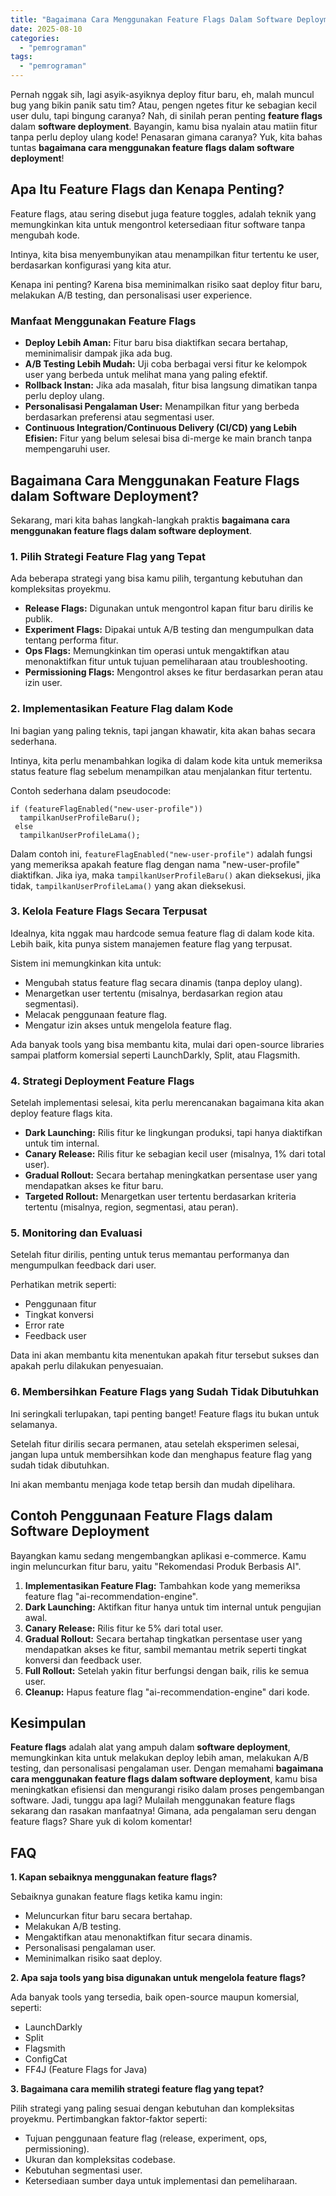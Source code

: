 ```yaml
---
title: "Bagaimana Cara Menggunakan Feature Flags Dalam Software Deployment?"
date: 2025-08-10
categories: 
  - "pemrograman"
tags: 
  - "pemrograman"
---
```


Pernah nggak sih, lagi asyik-asyiknya deploy fitur baru, eh, malah muncul bug yang bikin panik satu tim? Atau, pengen ngetes fitur ke sebagian kecil user dulu, tapi bingung caranya? Nah, di sinilah peran penting **feature flags** dalam **software deployment**. Bayangin, kamu bisa nyalain atau matiin fitur tanpa perlu deploy ulang kode! Penasaran gimana caranya? Yuk, kita bahas tuntas **bagaimana cara menggunakan feature flags dalam software deployment**!

## Apa Itu Feature Flags dan Kenapa Penting?

Feature flags, atau sering disebut juga feature toggles, adalah teknik yang memungkinkan kita untuk mengontrol ketersediaan fitur software tanpa mengubah kode.

Intinya, kita bisa menyembunyikan atau menampilkan fitur tertentu ke user, berdasarkan konfigurasi yang kita atur.

Kenapa ini penting? Karena bisa meminimalkan risiko saat deploy fitur baru, melakukan A/B testing, dan personalisasi user experience.

### Manfaat Menggunakan Feature Flags

- **Deploy Lebih Aman:** Fitur baru bisa diaktifkan secara bertahap, meminimalisir dampak jika ada bug.
- **A/B Testing Lebih Mudah:** Uji coba berbagai versi fitur ke kelompok user yang berbeda untuk melihat mana yang paling efektif.
- **Rollback Instan:** Jika ada masalah, fitur bisa langsung dimatikan tanpa perlu deploy ulang.
- **Personalisasi Pengalaman User:** Menampilkan fitur yang berbeda berdasarkan preferensi atau segmentasi user.
- **Continuous Integration/Continuous Delivery (CI/CD) yang Lebih Efisien:** Fitur yang belum selesai bisa di-merge ke main branch tanpa mempengaruhi user.

## Bagaimana Cara Menggunakan Feature Flags dalam Software Deployment?

Sekarang, mari kita bahas langkah-langkah praktis **bagaimana cara menggunakan feature flags dalam software deployment**.

### 1\. Pilih Strategi Feature Flag yang Tepat

Ada beberapa strategi yang bisa kamu pilih, tergantung kebutuhan dan kompleksitas proyekmu.

- **Release Flags:** Digunakan untuk mengontrol kapan fitur baru dirilis ke publik.
- **Experiment Flags:** Dipakai untuk A/B testing dan mengumpulkan data tentang performa fitur.
- **Ops Flags:** Memungkinkan tim operasi untuk mengaktifkan atau menonaktifkan fitur untuk tujuan pemeliharaan atau troubleshooting.
- **Permissioning Flags:** Mengontrol akses ke fitur berdasarkan peran atau izin user.

### 2\. Implementasikan Feature Flag dalam Kode

Ini bagian yang paling teknis, tapi jangan khawatir, kita akan bahas secara sederhana.

Intinya, kita perlu menambahkan logika di dalam kode kita untuk memeriksa status feature flag sebelum menampilkan atau menjalankan fitur tertentu.

Contoh sederhana dalam pseudocode:

```
if (featureFlagEnabled("new-user-profile")) 
  tampilkanUserProfileBaru();
 else 
  tampilkanUserProfileLama();
```

Dalam contoh ini, `featureFlagEnabled("new-user-profile")` adalah fungsi yang memeriksa apakah feature flag dengan nama "new-user-profile" diaktifkan. Jika iya, maka `tampilkanUserProfileBaru()` akan dieksekusi, jika tidak, `tampilkanUserProfileLama()` yang akan dieksekusi.

### 3\. Kelola Feature Flags Secara Terpusat

Idealnya, kita nggak mau hardcode semua feature flag di dalam kode kita. Lebih baik, kita punya sistem manajemen feature flag yang terpusat.

Sistem ini memungkinkan kita untuk:

- Mengubah status feature flag secara dinamis (tanpa deploy ulang).
- Menargetkan user tertentu (misalnya, berdasarkan region atau segmentasi).
- Melacak penggunaan feature flag.
- Mengatur izin akses untuk mengelola feature flag.

Ada banyak tools yang bisa membantu kita, mulai dari open-source libraries sampai platform komersial seperti LaunchDarkly, Split, atau Flagsmith.

### 4\. Strategi Deployment Feature Flags

Setelah implementasi selesai, kita perlu merencanakan bagaimana kita akan deploy feature flags kita.

- **Dark Launching:** Rilis fitur ke lingkungan produksi, tapi hanya diaktifkan untuk tim internal.
- **Canary Release:** Rilis fitur ke sebagian kecil user (misalnya, 1% dari total user).
- **Gradual Rollout:** Secara bertahap meningkatkan persentase user yang mendapatkan akses ke fitur baru.
- **Targeted Rollout:** Menargetkan user tertentu berdasarkan kriteria tertentu (misalnya, region, segmentasi, atau peran).

### 5\. Monitoring dan Evaluasi

Setelah fitur dirilis, penting untuk terus memantau performanya dan mengumpulkan feedback dari user.

Perhatikan metrik seperti:

- Penggunaan fitur
- Tingkat konversi
- Error rate
- Feedback user

Data ini akan membantu kita menentukan apakah fitur tersebut sukses dan apakah perlu dilakukan penyesuaian.

### 6\. Membersihkan Feature Flags yang Sudah Tidak Dibutuhkan

Ini seringkali terlupakan, tapi penting banget! Feature flags itu bukan untuk selamanya.

Setelah fitur dirilis secara permanen, atau setelah eksperimen selesai, jangan lupa untuk membersihkan kode dan menghapus feature flag yang sudah tidak dibutuhkan.

Ini akan membantu menjaga kode tetap bersih dan mudah dipelihara.

## Contoh Penggunaan Feature Flags dalam Software Deployment

Bayangkan kamu sedang mengembangkan aplikasi e-commerce. Kamu ingin meluncurkan fitur baru, yaitu "Rekomendasi Produk Berbasis AI".

1. **Implementasikan Feature Flag:** Tambahkan kode yang memeriksa feature flag "ai-recommendation-engine".
2. **Dark Launching:** Aktifkan fitur hanya untuk tim internal untuk pengujian awal.
3. **Canary Release:** Rilis fitur ke 5% dari total user.
4. **Gradual Rollout:** Secara bertahap tingkatkan persentase user yang mendapatkan akses ke fitur, sambil memantau metrik seperti tingkat konversi dan feedback user.
5. **Full Rollout:** Setelah yakin fitur berfungsi dengan baik, rilis ke semua user.
6. **Cleanup:** Hapus feature flag "ai-recommendation-engine" dari kode.

## Kesimpulan

**Feature flags** adalah alat yang ampuh dalam **software deployment**, memungkinkan kita untuk melakukan deploy lebih aman, melakukan A/B testing, dan personalisasi pengalaman user. Dengan memahami **bagaimana cara menggunakan feature flags dalam software deployment**, kamu bisa meningkatkan efisiensi dan mengurangi risiko dalam proses pengembangan software. Jadi, tunggu apa lagi? Mulailah menggunakan feature flags sekarang dan rasakan manfaatnya! Gimana, ada pengalaman seru dengan feature flags? Share yuk di kolom komentar!

## FAQ

**1\. Kapan sebaiknya menggunakan feature flags?**

Sebaiknya gunakan feature flags ketika kamu ingin:

- Meluncurkan fitur baru secara bertahap.
- Melakukan A/B testing.
- Mengaktifkan atau menonaktifkan fitur secara dinamis.
- Personalisasi pengalaman user.
- Meminimalkan risiko saat deploy.

**2\. Apa saja tools yang bisa digunakan untuk mengelola feature flags?**

Ada banyak tools yang tersedia, baik open-source maupun komersial, seperti:

- LaunchDarkly
- Split
- Flagsmith
- ConfigCat
- FF4J (Feature Flags for Java)

**3\. Bagaimana cara memilih strategi feature flag yang tepat?**

Pilih strategi yang paling sesuai dengan kebutuhan dan kompleksitas proyekmu. Pertimbangkan faktor-faktor seperti:

- Tujuan penggunaan feature flag (release, experiment, ops, permissioning).
- Ukuran dan kompleksitas codebase.
- Kebutuhan segmentasi user.
- Ketersediaan sumber daya untuk implementasi dan pemeliharaan.
